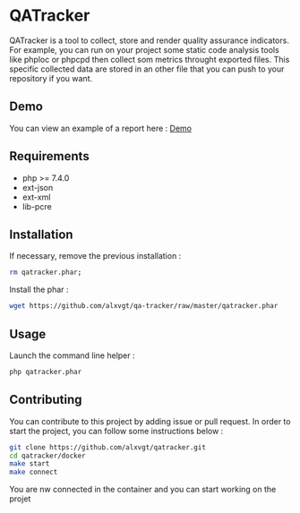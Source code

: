 # QATracker
QATracker is a tool to collect, store and render quality assurance indicators.  
For example, you can run on your project some static code analysis tools like phploc or phpcpd then collect som metrics
throught exported files. This specific collected data are stored in an other file that you can push to your repository if you want.

## Demo
You can view an example of a report here : [Demo](https://alxvgt.github.io/qatracker/docs/)

## Requirements
* php >= 7.4.0
* ext-json  
* ext-xml   
* lib-pcre  

## Installation
If necessary, remove the previous installation :

```bash
rm qatracker.phar;
```

Install the phar :
```bash
wget https://github.com/alxvgt/qa-tracker/raw/master/qatracker.phar
```

## Usage
Launch the command line helper : 
```bash
php qatracker.phar
```

## Contributing
You can contribute to this project by adding issue or pull request.
In order to start the project, you can follow some instructions below :
```bash
git clone https://github.com/alxvgt/qatracker.git
cd qatracker/docker
make start
make connect
```
You are nw connected in the container and you can start working on the projet

